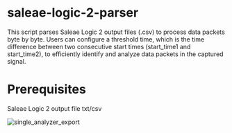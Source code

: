 # saleae-logic-2-parser
This script parses Saleae Logic 2 output files (.csv) to process data packets byte by byte. Users can configure a threshold time, which is the time difference between two consecutive start times (start_time1 and start_time2), to efficiently identify and analyze data packets in the captured signal.

# Prerequisites

Saleae Logic 2 output file txt/csv


![single_analyzer_export](https://github.com/user-attachments/assets/18965817-b1fc-40b8-8e0f-0386883cf837)
